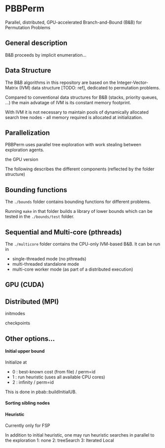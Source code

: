 # PBBPerm
Parallel, distributed, GPU-accelerated Branch-and-Bound (B&B) for Permutation Problems

## General description

B&B proceeds by implicit enumeration...


Data Structure
--------
The B&B algorithms in this repository are based on the Integer-Vector-Matrix (IVM) data structure [TODO: ref], dedicated to permutation problems.

Compared to conventional data structures for B&B (stacks, priority queues, ...) the main advatage of IVM is its constant memory footprint.

With IVM it is not necessary to maintain pools of dynamically allocated search tree nodes - all memory required is allocated at initialization.


Parallelization
---------
PBBPerm uses parallel tree exploration with work stealing between exploration agents.

the GPU version



The following describes the different components (reflected by the folder structure)

## Bounding functions
The `./bounds` folder contains bounding functions for different problems.

Running `make` in that folder builds a library of lower bounds which can be tested in the `./bounds/test` folder.

## Sequential and Multi-core (pthreads)
The `./multicore` folder contains the CPU-only IVM-based B&B. It can be run in
- single-threaded mode (no pthreads)
- multi-threaded standalone mode
- multi-core worker mode (as part of a distributed execution)

## GPU (CUDA)



## Distributed (MPI)

initmodes

checkpoints





## Other options...

#### Initial upper bound
Initialize at
- 0 : best-known cost (from file) / perm=id
- 1 : run heuristic (uses all available CPU cores)
- 2 : infinity / perm=id

This is done in pbab::buildInitialUB.

#### Sorting sibling nodes


#### Heuristic
Currently only for FSP

In addition to initial heuristic, one may run heuristic searches in parallel to the exploration
1: none
2: treeSearch
3: Iterated Local
